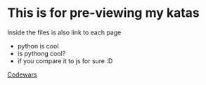 # This is for pre-viewing my katas

Inside the files is also link to each page

* python is cool
* is pythong cool?
* if you compare it to js for sure :D

[Codewars](https://www.codewars.com/dashboard)
